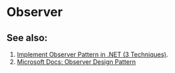 # Observer

## See also:
1. [Implement Observer Pattern in .NET (3 Techniques)](https://www.codeproject.com/Articles/796075/Implement-Observer-Pattern-in-NET-3-Techniques).
2. [Microsoft Docs: Observer Design Pattern](https://docs.microsoft.com/pl-pl/dotnet/standard/events/observer-design-pattern)